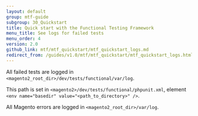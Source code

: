 ```yaml
---
layout: default
group: mtf-guide
subgroup: 30_Quickstart
title: Quick start with the Functional Testing Framework
menu_title: See logs for failed tests
menu_order: 4
version: 2.0
github_link: mtf/mtf_quickstart/mtf_quickstart_logs.md
redirect_from: /guides/v1.0/mtf/mtf_quickstart/mtf_quickstart_logs.html
---
```


All failed tests are logged in `<magento2_root_dir>/dev/tests/functional/var/log`.

<div class="bs-callout bs-callout-tip">
  <p>This path is set in <code>&lt;magento2&gt;/dev/tests/functional/phpunit.xml</code>, element <code>&lt;env name="basedir" value="&lt;path_to_directory&gt;" /&gt;</code>.</p>
</div>

All Magento errors are logged in `<magento2_root_dir>/var/log`.

